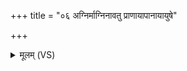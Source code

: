+++
title = "०६ अग्निर्माग्निनावतु प्राणायापानायायुषे"

+++
<details><summary>मूलम् (VS)</summary>

अ॒ग्निर्मा॒ग्निना॑वतु प्रा॒णाया॑पा॒नायायु॑षे॒ वर्च॑स॒ ओज॑से तेज॑से स्व॒स्तये॑ सुभू॒तये॒ स्वाहा॑ ॥
</details>